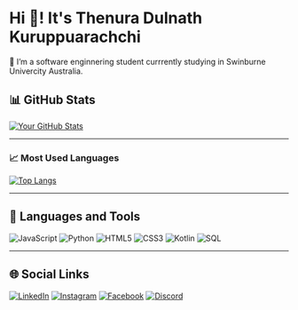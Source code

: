 # Hi 👋! It's Thenura Dulnath Kuruppuarachchi
🌱 I’m a software enginnering student currrently studying in Swinburne Univercity Australia.

## 📊 GitHub Stats

[![Your GitHub Stats](https://github-readme-stats.vercel.app/api?username=Thenuradulnath&show_icons=true&theme=radical)](https://github.com/Thenuradulnath)

---

### 📈 Most Used Languages

[![Top Langs](https://github-readme-stats.vercel.app/api/top-langs/?username=Thenuradulnath&layout=compact)](https://github.com/Thenuradulnath)

---

## 🔧 Languages and Tools

![JavaScript](https://img.shields.io/badge/JavaScript-323330?style=for-the-badge&logo=javascript&logoColor=F7DF1E)
![Python](https://img.shields.io/badge/Python-3670A0?style=for-the-badge&logo=python&logoColor=ffdd54)
![HTML5](https://img.shields.io/badge/HTML5-E34F26?style=for-the-badge&logo=html5&logoColor=white)
![CSS3](https://img.shields.io/badge/CSS3-1572B6?style=for-the-badge&logo=css3&logoColor=white)
![Kotlin](https://img.shields.io/badge/Kotlin-0095D5?style=for-the-badge&logo=kotlin&logoColor=white)
![SQL](https://img.shields.io/badge/SQL-025E8C?style=for-the-badge&logo=MySQL&logoColor=white)

---

## 🌐 Social Links

[![LinkedIn](https://img.shields.io/badge/LinkedIn-0A66C2?style=for-the-badge&logo=linkedin&logoColor=white)](https://www.linkedin.com/in/ThenuraDulnath)
[![Instagram](https://img.shields.io/badge/Instagram-E4405F?style=for-the-badge&logo=instagram&logoColor=white)](https://www.instagram.com/thenura_k)
[![Facebook](https://img.shields.io/badge/Facebook-1877F2?style=for-the-badge&logo=facebook&logoColor=white)](https://www.facebook.com/Thenura_Dulnath_Kuruppuarachchi)
[![Discord](https://img.shields.io/badge/Discord-7289DA?style=for-the-badge&logo=discord&logoColor=white)](https://discord.com/your-profile)
